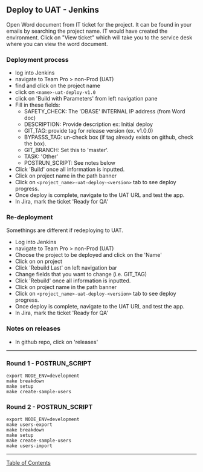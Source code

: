 ## Deploy to UAT - Jenkins

Open Word document from IT ticket for the project. It can be found in your emails by searching the project name. IT would have created the environment. Click on "View ticket" which will take you to the service desk where you can view the word document.

### Deployment process
- log into Jenkins
- navigate to Team Pro > non-Prod (UAT)
- find and click on the project name
- click on `<name>-uat-deploy-v1.0`
- click on 'Build with Parameters' from left navigation pane
- Fill in these fields:
	- SAFETY_CHECK: The 'DBASE' INTERNAL IP address (from Word doc)
	- DESCRIPTION: Provide description ex: Initial deploy
	- GIT_TAG: provide tag for release version (ex. v1.0.0)
	- BYPASSS_TAG: un-check box (if tag already exists on github, check the box).
	- GIT_BRANCH: Set this to 'master'. 
	- TASK: 'Other'
	- POSTRUN_SCRIPT: See notes below
- Click 'Build' once all information is inputted.
- Click on project name in the path banner
- Click on `<project_name>-uat-deploy-<version>` tab to see deploy progress.
- Once deploy is complete, navigate to the UAT URL and test the app.
- In Jira, mark the ticket 'Ready for QA'

### Re-deployment
Somethings are different if redeploying to UAT.
- Log into Jenkins
- navigate to Team Pro > non-Prod (UAT)
- Choose the project to be deployed and click on the 'Name'
- Click on on project
- Click 'Rebuild Last' on left navigation bar
- Change fields that you want to change (i.e. GIT_TAG)
- Click 'Rebuild' once all information is inputted.
- Click on project name in the path banner
- Click on `<project_name>-uat-deploy-<version>` tab to see deploy progress.
- Once deploy is complete, navigate to the UAT URL and test the app.
- In Jira, mark the ticket 'Ready for QA'

### Notes on releases
- In github repo, click on 'releases'
***

### Round 1 - POSTRUN_SCRIPT
```
export NODE_ENV=development
make breakdown
make setup
make create-sample-users
```

### Round 2 - POSTRUN_SCRIPT
```
export NODE_ENV=development
make users-export
make breakdown
make setup
make create-sample-users
make users-import
```

***
[Table of Contents](../README.md)